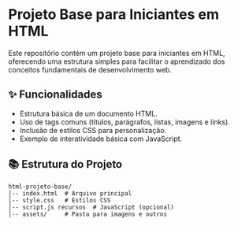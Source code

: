 # Projeto Base para Iniciantes em HTML

Este repositório contém um projeto base para iniciantes em HTML, oferecendo uma estrutura simples para facilitar o aprendizado dos conceitos fundamentais de desenvolvimento web.
## ✨ Funcionalidades

- Estrutura básica de um documento HTML.
- Uso de tags comuns (títulos, parágrafos, listas, imagens e links).
- Inclusão de estilos CSS para personalização.
- Exemplo de interatividade básica com JavaScript.

## 📚 Estrutura do Projeto

```
html-projeto-base/
│-- index.html  # Arquivo principal
│-- style.css   # Estilos CSS
│-- script.js recursos  # JavaScript (opcional)
│-- assets/     # Pasta para imagens e outros 
```